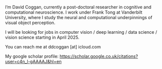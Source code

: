 I’m David Coggan, currently a post-doctoral researcher in cognitive and computational neuroscience. I work under Frank Tong at Vanderbilt University, where I study the neural and computational underpinnings of visual object perception.

I will be looking for jobs in computer vision / deep learning / data science / vision science starting in April 2025.

You can reach me at ddcoggan [at] icloud.com

My google scholar profile: https://scholar.google.co.uk/citations?user=c4n_l-gAAAAJ&hl=en

<!---
ddcoggan/ddcoggan is a ✨ special ✨ repository because its `README.md` (this file) appears on your GitHub profile.
You can click the Preview link to take a look at your changes.
--->
